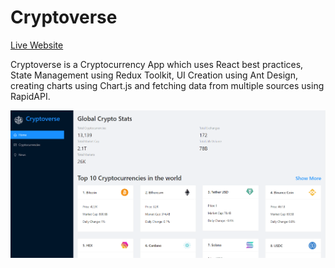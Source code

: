 Cryptoverse
===========

[Live Website](https://utkarsh-cryptoverse.netlify.app/)

Cryptoverse is a Cryptocurrency App which uses React best practices, State Management using Redux Toolkit, UI Creation using Ant Design, creating charts using Chart.js and fetching data from multiple sources using RapidAPI.  

![Welcome Page](./assets/welcome_page.png)
